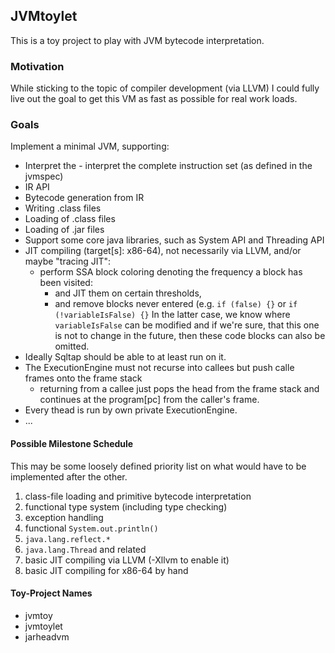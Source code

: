 JVMtoylet
---------

This is a toy project to play with JVM bytecode interpretation.

### Motivation

While sticking to the topic of compiler development (via LLVM) I could fully live out 
the goal to get this VM as fast as possible for real work loads.

### Goals

Implement a minimal JVM, supporting:

- Interpret the - interpret the complete instruction set (as defined in the jvmspec)
- IR API
- Bytecode generation from IR
- Writing .class files
- Loading of .class files
- Loading of .jar files
- Support some core java libraries, such as System API and Threading API
- JIT compiling (target[s]: x86-64), not necessarily via LLVM, and/or maybe "tracing JIT":
  - perform SSA block coloring denoting the frequency a block has been visited:
    - and JIT them on certain thresholds,
    - and remove blocks never entered (e.g. `if (false) {}` or `if (!variableIsFalse) {}`
      In the latter case, we know where `variableIsFalse` can be modified and if we're
      sure, that this one is not to change in the future, then these code blocks can also be omitted.
- Ideally Sqltap should be able to at least run on it.
- The ExecutionEngine must not recurse into callees but push calle frames onto the frame stack
  - returning from a callee just pops the head from the frame stack and continues at the program[pc] from the caller's frame.
- Every thead is run by own private ExecutionEngine.
- ...

#### Possible Milestone Schedule

This may be some loosely defined priority list on what would have to be implemented after the other.

1. class-file loading and primitive bytecode interpretation
2. functional type system (including type checking)
3. exception handling
4. functional `System.out.println()`
5. `java.lang.reflect.*`
6. `java.lang.Thread` and related
7. basic JIT compiling via LLVM (-Xllvm to enable it)
8. basic JIT compiling for x86-64 by hand

#### Toy-Project Names

- jvmtoy
- jvmtoylet
- jarheadvm

